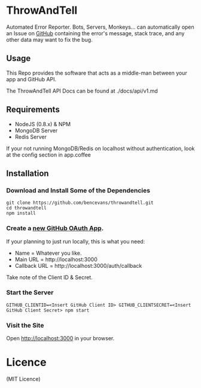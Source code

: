 # ThrowAndTell

Automated Error Reporter. Bots, Servers, Monkeys... can automatically open an Issue on [GitHub](https://gihub.com) containing the error's message, stack trace, and any other data may want to fix the bug.

## Usage

This Repo provides the software that acts as a middle-man between your app and GitHub API.

The ThrowAndTell API Docs can be found at ./docs/api/v1.md

## Requirements

* NodeJS (0.8.x) & NPM
* MongoDB Server
* Redis Server

If your not running MongoDB/Redis on localhost without authentication, look at the config section in app.coffee

## Installation

### Download and Install Some of the Dependencies

	git clone https://github.com/bencevans/throwandtell.git
	cd throwandtell
	npm install

### Create a [new GitHub OAuth App](https://github.com/settings/applications/new).

If your planning to just run locally, this is what you need:

* Name = Whatever you like.
* Main URL = http://localhost:3000
* Callback URL = http://localhost:3000/auth/callback

Take note of the Client ID & Secret.

### Start the Server

	GITHUB_CLIENTID=<Insert GitHub Client ID> GITHUB_CLIENTSECRET=<Insert GitHub Client Secret> npm start

### Visit the Site

Open [http://localhost:3000](http://localhost:3000) in your browser.

# Licence

(MIT Licence)